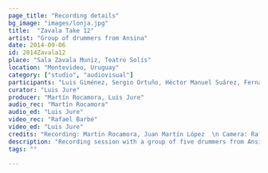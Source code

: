 ```yaml
---
page_title: "Recording details"
bg_image: "images/lonja.jpg"
title:  "Zavala Take 12"  
artist: "Group of drummers from Ansina"  
date: 2014-09-06  
id: 2014Zavala12
place: "Sala Zavala Muniz, Teatro Solís"  
location: "Montevideo, Uruguay"  
category: ["studio", "audiovisual"]  
participants: "Luis Giménez, Sergio Ortuño, Héctor Manuel Suárez, Fernando “Hurón” Silva"  
curator: "Luis Jure"  
producer: "Martín Rocamora, Luis Jure"  
audio_rec: "Martín Rocamora"  
audio_ed: "Luis Jure"  
video_rec: "Rafael Barbé"  
video_ed: "Luis Jure"  
credits: "Recording: Martín Rocamora, Juan Martín López  \n Camera: Rafael Barbé  \n Audio and video editing: Luis Jure"  
description: "Recording session with a group of five drummers from Ansina, take 12"  
tags: ""  

---
```

